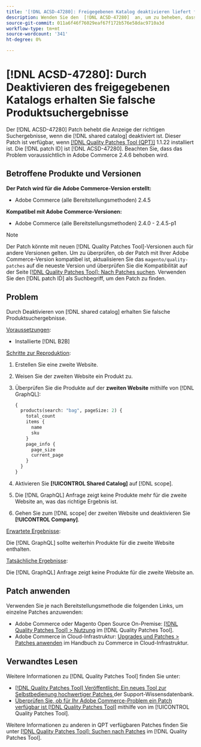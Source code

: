 ```yaml
---
title: '[!DNL ACSD-47280]: Freigegebenen Katalog deaktivieren liefert falsche Produktsuchergebnisse'
description: Wenden Sie den  [!DNL ACSD-47280]  an, um zu beheben, dass die richtigen Suchergebnisse angezeigt werden, wenn die Funktion „Freigegebener Katalog“ deaktiviert ist.
source-git-commit: 011a6f46f76029eaf67f172b576e58dac9710a3d
workflow-type: tm+mt
source-wordcount: '341'
ht-degree: 0%

---
```


# [!DNL ACSD-47280]: Durch Deaktivieren des freigegebenen Katalogs erhalten Sie falsche Produktsuchergebnisse

Der [!DNL ACSD-47280] Patch behebt die Anzeige der richtigen Suchergebnisse, wenn die [!DNL shared catalog] deaktiviert ist. Dieser Patch ist verfügbar, wenn [[!DNL Quality Patches Tool (QPT)]](https://experienceleague.adobe.com/de/docs/commerce-operations/tools/quality-patches-tool/quality-patches-tool-to-self-serve-quality-patches) 1.1.22 installiert ist. Die [!DNL patch ID] ist [!DNL ACSD-47280]. Beachten Sie, dass das Problem voraussichtlich in Adobe Commerce 2.4.6 behoben wird.

## Betroffene Produkte und Versionen

**Der Patch wird für die Adobe Commerce-Version erstellt:**
* Adobe Commerce (alle Bereitstellungsmethoden) 2.4.5

**Kompatibel mit Adobe Commerce-Versionen:**
* Adobe Commerce (alle Bereitstellungsmethoden) 2.4.0 - 2.4.5-p1

>[!NOTE]
>
>Der Patch könnte mit neuen [!DNL Quality Patches Tool]-Versionen auch für andere Versionen gelten. Um zu überprüfen, ob der Patch mit Ihrer Adobe Commerce-Version kompatibel ist, aktualisieren Sie das `magento/quality-patches` auf die neueste Version und überprüfen Sie die Kompatibilität auf der Seite [[!DNL Quality Patches Tool]: Nach Patches suchen](https://experienceleague.adobe.com/tools/commerce-quality-patches/index.html?lang=de). Verwenden Sie den [!DNL patch ID] als Suchbegriff, um den Patch zu finden.

## Problem

Durch Deaktivieren von [!DNL shared catalog] erhalten Sie falsche Produktsuchergebnisse.

<u>Voraussetzungen</u>:

* Installierte [!DNL B2B]

<u>Schritte zur Reproduktion</u>:

1. Erstellen Sie eine zweite Website.
1. Weisen Sie der zweiten Website ein Produkt zu.
1. Überprüfen Sie die Produkte auf der **zweiten Website** mithilfe von [!DNL GraphQL]:

   ```GraphQL
   {
     products(search: "bag", pageSize: 2) {
       total_count
       items {
         name
         sku
       }
       page_info {
         page_size
         current_page
       }
     }
   }
   ```

1. Aktivieren Sie **[!UICONTROL Shared Catalog]** auf [!DNL scope].
1. Die [!DNL GraphQL] Anfrage zeigt keine Produkte mehr für die zweite Website an, was das richtige Ergebnis ist.
1. Gehen Sie zum [!DNL scope] der zweiten Website und deaktivieren Sie **[!UICONTROL Company]**.

<u>Erwartete Ergebnisse</u>:

Die [!DNL GraphQL] sollte weiterhin Produkte für die zweite Website enthalten.

<u>Tatsächliche Ergebnisse</u>:

Die [!DNL GraphQL] Anfrage zeigt keine Produkte für die zweite Website an.

## Patch anwenden

Verwenden Sie je nach Bereitstellungsmethode die folgenden Links, um einzelne Patches anzuwenden:

* Adobe Commerce oder Magento Open Source On-Premise: [[!DNL Quality Patches Tool] > Nutzung](/help/tools/quality-patches-tool/usage.md) im [!DNL Quality Patches Tool].
* Adobe Commerce in Cloud-Infrastruktur: [Upgrades und Patches > Patches anwenden](https://experienceleague.adobe.com/docs/commerce-cloud-service/user-guide/develop/upgrade/apply-patches.html?lang=de) im Handbuch zu Commerce in Cloud-Infrastruktur.

## Verwandtes Lesen

Weitere Informationen zu [!DNL Quality Patches Tool] finden Sie unter:

* [[!DNL Quality Patches Tool] Veröffentlicht: Ein neues Tool zur Selbstbedienung hochwertiger Patches ](https://experienceleague.adobe.com/de/docs/commerce-operations/tools/quality-patches-tool/quality-patches-tool-to-self-serve-quality-patches) der Support-Wissensdatenbank.
* [Überprüfen Sie, ob für Ihr Adobe Commerce-Problem ein Patch verfügbar ist [!DNL Quality Patches Tool]](/help/tools/quality-patches-tool/patches-available-in-qpt/check-patch-for-magento-issue-with-magento-quality-patches.md) mithilfe von im [!UICONTROL Quality Patches Tool].


Weitere Informationen zu anderen in QPT verfügbaren Patches finden Sie unter [[!DNL Quality Patches Tool]: Suchen nach Patches](https://experienceleague.adobe.com/tools/commerce-quality-patches/index.html?lang=de) im [!DNL Quality Patches Tool].
